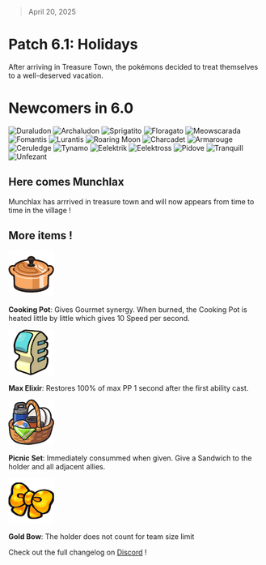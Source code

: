 > April 20, 2025

# Patch 6.1: Holidays

After arriving in Treasure Town, the pokémons decided to treat themselves to a well-deserved vacation.

# Newcomers in 6.0

![Duraludon](https://raw.githubusercontent.com/PMDCollab/SpriteCollab/master/portrait/0884/Normal.png)
![Archaludon](https://raw.githubusercontent.com/PMDCollab/SpriteCollab/master/portrait/1018/Normal.png)
![Sprigatito](https://raw.githubusercontent.com/PMDCollab/SpriteCollab/master/portrait/0906/Normal.png)
![Floragato](https://raw.githubusercontent.com/PMDCollab/SpriteCollab/master/portrait/0907/Normal.png)
![Meowscarada](https://raw.githubusercontent.com/PMDCollab/SpriteCollab/master/portrait/0908/Normal.png)
![Fomantis](https://raw.githubusercontent.com/PMDCollab/SpriteCollab/master/portrait/0753/Normal.png)
![Lurantis](https://raw.githubusercontent.com/PMDCollab/SpriteCollab/master/portrait/0754/Normal.png)
![Roaring Moon](https://raw.githubusercontent.com/PMDCollab/SpriteCollab/master/portrait/1005/Normal.png)
![Charcadet](https://raw.githubusercontent.com/PMDCollab/SpriteCollab/master/portrait/0935/Normal.png)
![Armarouge](https://raw.githubusercontent.com/PMDCollab/SpriteCollab/master/portrait/0936/Normal.png)
![Ceruledge](https://raw.githubusercontent.com/PMDCollab/SpriteCollab/master/portrait/0937/Normal.png)
![Tynamo](https://raw.githubusercontent.com/PMDCollab/SpriteCollab/master/portrait/0602/Normal.png)
![Eelektrik](https://raw.githubusercontent.com/PMDCollab/SpriteCollab/master/portrait/0603/Normal.png)
![Eelektross](https://raw.githubusercontent.com/PMDCollab/SpriteCollab/master/portrait/0604/Normal.png)
![Pidove](https://raw.githubusercontent.com/PMDCollab/SpriteCollab/master/portrait/0519/Normal.png)
![Tranquill](https://raw.githubusercontent.com/PMDCollab/SpriteCollab/master/portrait/0520/Normal.png)
![Unfezant](https://raw.githubusercontent.com/PMDCollab/SpriteCollab/master/portrait/0521/Normal.png)

## Here comes Munchlax 

Munchlax has arrrived in treasure town and will now appears from time to time in the village !

## More items !

![Cooking Pot](https://raw.githubusercontent.com/keldaanCommunity/pokemonAutoChess/refs/heads/master/app/public/src/assets/item%7Btps%7D/COOKING_POT.png)

**Cooking Pot**: Gives Gourmet synergy. When burned, the Cooking Pot is heated little by little which gives 10 Speed per second.

![Max Elixir](https://raw.githubusercontent.com/keldaanCommunity/pokemonAutoChess/refs/heads/master/app/public/src/assets/item%7Btps%7D/MAX_ELIXIR.png)

**Max Elixir**: Restores 100% of max PP 1 second after the first ability cast.

![Picnic Set](https://raw.githubusercontent.com/keldaanCommunity/pokemonAutoChess/refs/heads/master/app/public/src/assets/item%7Btps%7D/PICNIC_SET.png)

**Picnic Set**: Immediately consummed when given. Give a Sandwich to the holder and all adjacent allies.

![Gold Bow](https://raw.githubusercontent.com/keldaanCommunity/pokemonAutoChess/refs/heads/master/app/public/src/assets/item%7Btps%7D/GOLD_BOW.png)

**Gold Bow**: The holder does not count for team size limit

Check out the full changelog on [Discord](https://discord.com/channels/737230355039387749/737230355039387752) !